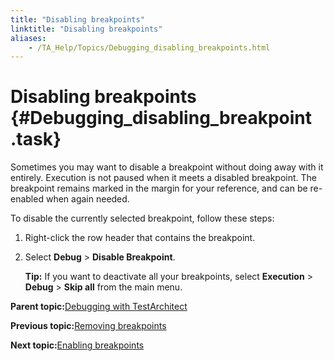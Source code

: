 ```yaml
--- 
title: "Disabling breakpoints"
linktitle: "Disabling breakpoints"
aliases: 
    - /TA_Help/Topics/Debugging_disabling_breakpoints.html
---
```

# Disabling breakpoints {#Debugging_disabling_breakpoint .task}

Sometimes you may want to disable a breakpoint without doing away with it entirely. Execution is not paused when it meets a disabled breakpoint. The breakpoint remains marked in the margin for your reference, and can be re-enabled when again needed.

To disable the currently selected breakpoint, follow these steps:

1.  Right-click the row header that contains the breakpoint.

2.  Select **Debug** \> **Disable Breakpoint**.

    **Tip:** If you want to deactivate all your breakpoints, select **Execution** \> **Debug** \> **Skip all** from the main menu.


**Parent topic:**[Debugging with TestArchitect](../../TA_Help/Topics/Debugging.html)

**Previous topic:**[Removing breakpoints](../../TA_Help/Topics/Debugging_removing_breakpoints.html)

**Next topic:**[Enabling breakpoints](../../TA_Help/Topics/Debugging_enabling_breakpoints.html)

